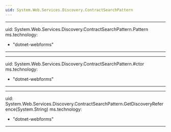 ```yaml
---
uid: System.Web.Services.Discovery.ContractSearchPattern
---
```


---
uid: System.Web.Services.Discovery.ContractSearchPattern.Pattern
ms.technology: 
  - "dotnet-webforms"
---

---
uid: System.Web.Services.Discovery.ContractSearchPattern.#ctor
ms.technology: 
  - "dotnet-webforms"
---

---
uid: System.Web.Services.Discovery.ContractSearchPattern.GetDiscoveryReference(System.String)
ms.technology: 
  - "dotnet-webforms"
---
